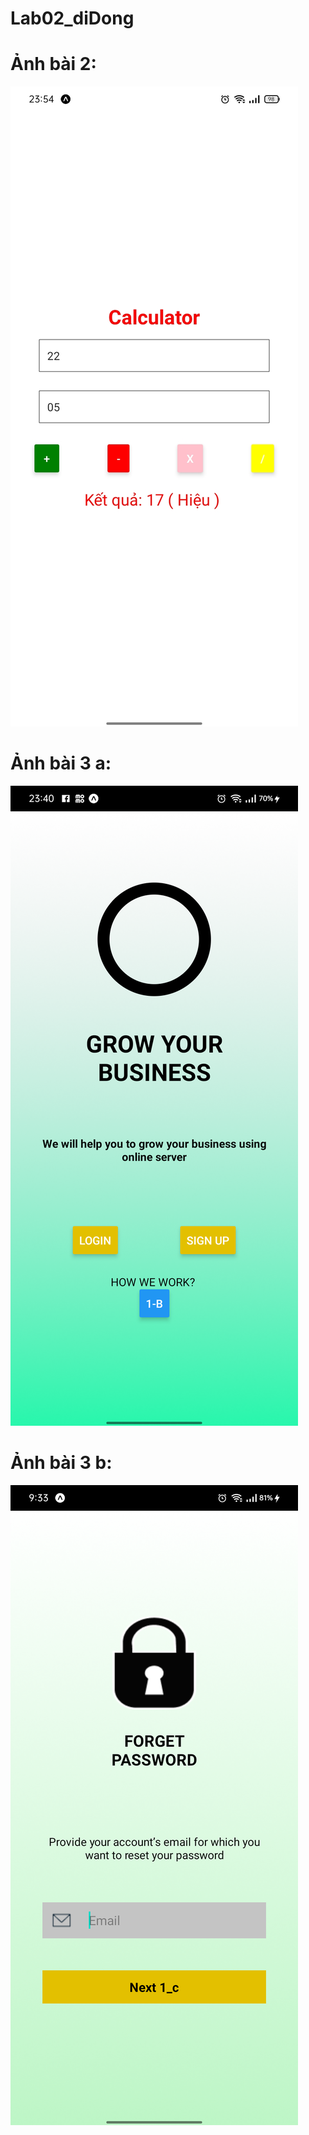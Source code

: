 # Lab02_diDong

# Ảnh bài 2: 
![alt Anh bai 2](https://github.com/BTTHDiDong-React/Lab02_diDong/blob/master/Anh%20minh%20hoa/bai2.jpg)

# Ảnh bài 3 a: 
![alt Anh bai 3_a](./Anh%20minh%20hoa/bai3_a.png)

# Ảnh bài 3 b: 
![alt Anh bai 3_a](./Anh%20minh%20hoa/bai3_b.png)
